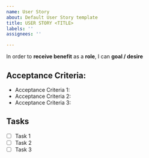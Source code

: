 ```yaml
---
name: User Story
about: Default User Story template
title: USER STORY <TITLE>
labels: ''
assignees: ''

---
```


In order to **receive benefit** as a **role**, I can **goal / desire**

## Acceptance Criteria:
- Acceptance Criteria 1:
- Acceptance Criteria 2:
- Acceptance Criteria 3:

## Tasks
- [ ] Task 1
- [ ] Task 2
- [ ] Task 3
